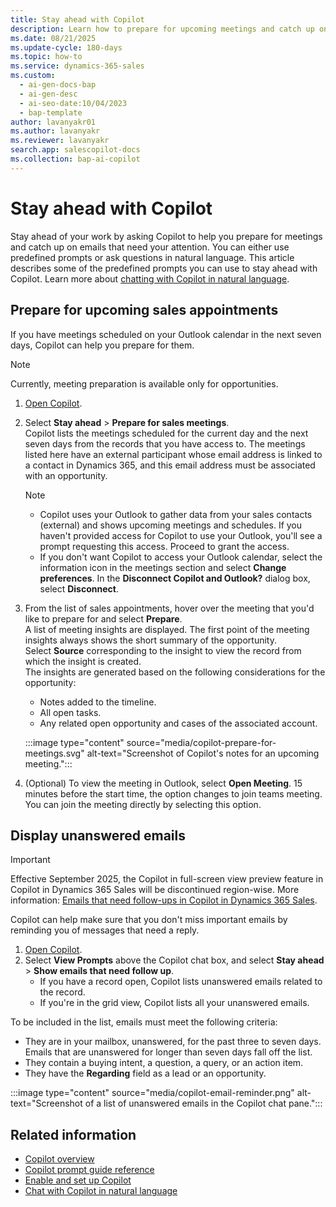 ```yaml
---
title: Stay ahead with Copilot
description: Learn how to prepare for upcoming meetings and catch up on emails with Copilot in Dynamics 365 Sales.
ms.date: 08/21/2025
ms.update-cycle: 180-days
ms.topic: how-to
ms.service: dynamics-365-sales
ms.custom:
  - ai-gen-docs-bap
  - ai-gen-desc
  - ai-seo-date:10/04/2023
  - bap-template
author: lavanyakr01
ms.author: lavanyakr
ms.reviewer: lavanyakr
search.app: salescopilot-docs
ms.collection: bap-ai-copilot
---
```


# Stay ahead with Copilot

Stay ahead of your work by asking Copilot to help you prepare for meetings and catch up on emails that need your attention. You can either use predefined prompts or ask questions in natural language. This article describes some of the predefined prompts you can use to stay ahead with Copilot. Learn more about [chatting with Copilot in natural language](use-sales-copilot.md#chat-with-copilot-in-NL).

<a name="copilot-meeting-prep"></a>
## Prepare for upcoming sales appointments

If you have meetings scheduled on your Outlook calendar in the next seven days, Copilot can help you prepare for them.  

> [!NOTE]
> Currently, meeting preparation is available only for opportunities.

1. [Open Copilot](use-sales-copilot.md#open-copilot).  
1. Select **Stay ahead** > **Prepare for sales meetings**.  
    Copilot lists the meetings scheduled for the current day and the next seven days from the records that you have access to. The meetings listed here have an external participant whose email address is linked to a contact in Dynamics 365, and this email address must be associated with an opportunity.

    > [!NOTE]
    > - Copilot uses your Outlook to gather data from your sales contacts (external) and shows upcoming meetings and schedules. If you haven't provided access for Copilot to use your Outlook, you'll see a prompt requesting this access. Proceed to grant the access.
    > - If you don't want Copilot to access your Outlook calendar, select the information icon in the meetings section and select **Change preferences**. In the **Disconnect Copilot and Outlook?** dialog box, select **Disconnect**.

1. From the list of sales appointments, hover over the meeting that you'd like to prepare for and select **Prepare**.  
    A list of meeting insights are displayed. The first point of the meeting insights always shows the short summary of the opportunity.  
    Select **Source** corresponding to the insight to view the record from which the insight is created.  
    The insights are generated based on the following considerations for the opportunity:  
    - Notes added to the timeline.  
    - All open tasks.  
    - Any related open opportunity and cases of the associated account.  

    :::image type="content" source="media/copilot-prepare-for-meetings.svg" alt-text="Screenshot of Copilot's notes for an upcoming meeting.":::

1. (Optional) To view the meeting in Outlook, select **Open Meeting**. 15 minutes before the start time, the option changes to join teams meeting. You can join the meeting directly by selecting this option.  

<a name="copilot-email-reminder"></a>

## Display unanswered emails

>[!IMPORTANT]
>Effective September 2025, the Copilot in full-screen view preview feature in Copilot in Dynamics 365 Sales will be discontinued region-wise. More information: [Emails that need follow-ups in Copilot in Dynamics 365 Sales](deprecations-sales.md#emails-that-need-follow-ups-in-copilot-in-dynamics-365-sales).

Copilot can help make sure that you don't miss important emails by reminding you of messages that need a reply.

1. [Open Copilot](use-sales-copilot.md#open-copilot).  
1. Select **View Prompts** above the Copilot chat box, and select **Stay ahead** >  **Show emails that need follow up**.  
    - If you have a record open, Copilot lists unanswered emails related to the record.  
    - If you're in the grid view, Copilot lists all your unanswered emails.  

To be included in the list, emails must meet the following criteria:  

- They are in your mailbox, unanswered, for the past three to seven days. Emails that are unanswered for longer than seven days fall off the list.  
- They contain a buying intent, a question, a query, or an action item.  
- They have the **Regarding** field as a lead or an opportunity.  

:::image type="content" source="media/copilot-email-reminder.png" alt-text="Screenshot of a list of unanswered emails in the Copilot chat pane.":::

## Related information

- [Copilot overview](copilot-overview.md)
- [Copilot prompt guide reference](copilot-prompt-guide.md)
- [Enable and set up Copilot](enable-setup-copilot.md)
- [Chat with Copilot in natural language](use-sales-copilot.md#chat-with-copilot-in-NL)
